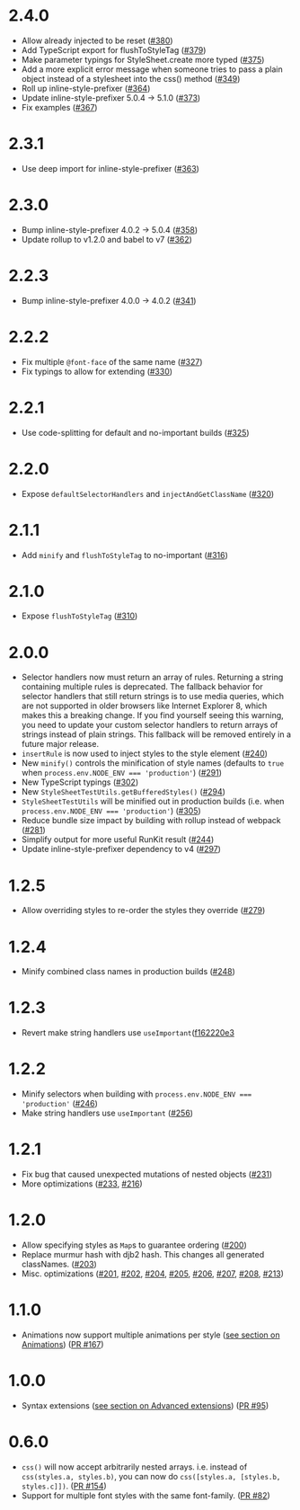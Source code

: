 # 2.4.0

- Allow already injected to be reset ([#380](https://github.com/Khan/aphrodite/pull/380))
- Add TypeScript export for flushToStyleTag ([#379](https://github.com/Khan/aphrodite/pull/379))
- Make parameter typings for StyleSheet.create more typed ([#375](https://github.com/Khan/aphrodite/pull/375))
- Add a more explicit error message when someone tries to pass a plain object instead of a stylesheet into the css() method ([#349](https://github.com/Khan/aphrodite/pull/349))
- Roll up inline-style-prefixer ([#364](https://github.com/Khan/aphrodite/pull/364))
- Update inline-style-prefixer 5.0.4 → 5.1.0 ([#373](https://github.com/Khan/aphrodite/pull/373))
- Fix examples ([#367](https://github.com/Khan/aphrodite/pull/367))

# 2.3.1

- Use deep import for inline-style-prefixer ([#363](https://github.com/Khan/aphrodite/pull/363))

# 2.3.0

- Bump inline-style-prefixer 4.0.2 -> 5.0.4 ([#358](https://github.com/Khan/aphrodite/pull/358))
- Update rollup to v1.2.0 and babel to v7 ([#362](https://github.com/Khan/aphrodite/pull/362))

# 2.2.3

- Bump inline-style-prefixer 4.0.0 -> 4.0.2 ([#341](https://github.com/Khan/aphrodite/pull/341))

# 2.2.2

- Fix multiple `@font-face` of the same name ([#327](https://github.com/Khan/aphrodite/pull/327))
- Fix typings to allow for extending ([#330](https://github.com/Khan/aphrodite/pull/330))

# 2.2.1

- Use code-splitting for default and no-important builds ([#325](https://github.com/Khan/aphrodite/pull/325))

# 2.2.0

- Expose `defaultSelectorHandlers` and `injectAndGetClassName` ([#320](https://github.com/Khan/aphrodite/pull/320))


# 2.1.1

- Add `minify` and `flushToStyleTag` to no-important ([#316](https://github.com/Khan/aphrodite/pull/316))

# 2.1.0

- Expose `flushToStyleTag` ([#310](https://github.com/Khan/aphrodite/pull/310))

# 2.0.0

- Selector handlers now must return an array of rules. Returning a string containing multiple rules is deprecated. The fallback behavior for selector handlers that still return strings is to use media queries, which are not supported in older browsers like Internet Explorer 8, which makes this a breaking change. If you find yourself seeing this warning, you need to update your custom selector handlers to return arrays of strings instead of plain strings. This fallback will be removed entirely in a future major release.
- `insertRule` is now used to inject styles to the style element ([#240](https://github.com/Khan/aphrodite/pull/240))
- New `minify()` controls the minification of style names (defaults to `true` when `process.env.NODE_ENV === 'production'`) ([#291](https://github.com/Khan/aphrodite/pull/291))
- New TypeScript typings ([#302](https://github.com/Khan/aphrodite/pull/302))
- New `StyleSheetTestUtils.getBufferedStyles()` ([#294](https://github.com/Khan/aphrodite/pull/294))
- `StyleSheetTestUtils` will be minified out in production builds (i.e. when `process.env.NODE_ENV === 'production'`) ([#305](https://github.com/Khan/aphrodite/pull/305))
- Reduce bundle size impact by building with rollup instead of webpack ([#281](https://github.com/Khan/aphrodite/pull/281))
- Simplify output for more useful RunKit result ([#244](https://github.com/Khan/aphrodite/pull/244))
- Update inline-style-prefixer dependency to v4 ([#297](https://github.com/Khan/aphrodite/pull/297))

# 1.2.5

- Allow overriding styles to re-order the styles they override ([#279](https://github.com/Khan/aphrodite/pull/279))

# 1.2.4

- Minify combined class names in production builds ([#248](https://github.com/Khan/aphrodite/pull/248))

# 1.2.3

- Revert make string handlers use `useImportant`([f162220e3](https://github.com/Khan/aphrodite/commit/f162220e3d7321c7ede0aefc189de9bb694e5107)

# 1.2.2

- Minify selectors when building with `process.env.NODE_ENV === 'production'` ([#246](https://github.com/Khan/aphrodite/pull/246))
- Make string handlers use `useImportant` ([#256](https://github.com/Khan/aphrodite/pull/256))

# 1.2.1

- Fix bug that caused unexpected mutations of nested objects ([#231](https://github.com/Khan/aphrodite/issues/231))
- More optimizations ([#233](https://github.com/Khan/aphrodite/pull/233), [#216](https://github.com/Khan/aphrodite/pull/216))

# 1.2.0

- Allow specifying styles as `Map`s to guarantee ordering ([#200](https://github.com/Khan/aphrodite/pull/200))
- Replace murmur hash with djb2 hash. This changes all generated classNames. ([#203](https://github.com/Khan/aphrodite/pull/203))
- Misc. optimizations ([#201](https://github.com/Khan/aphrodite/pull/201), [#202](https://github.com/Khan/aphrodite/pull/202), [#204](https://github.com/Khan/aphrodite/pull/204), [#205](https://github.com/Khan/aphrodite/pull/205), [#206](https://github.com/Khan/aphrodite/pull/206), [#207](https://github.com/Khan/aphrodite/pull/207), [#208](https://github.com/Khan/aphrodite/pull/208), [#213](https://github.com/Khan/aphrodite/pull/213))

# 1.1.0

- Animations now support multiple animations per style ([see section on Animations](https://github.com/Khan/aphrodite#animations)) ([PR #167](https://github.com/Khan/aphrodite/pull/167))

# 1.0.0
- Syntax extensions ([see section on Advanced extensions](https://github.com/Khan/aphrodite#advanced-extensions)) ([PR #95](https://github.com/Khan/aphrodite/pull/95))

# 0.6.0
- `css()` will now accept arbitrarily nested arrays. i.e. instead of `css(styles.a, styles.b)`, you can now do `css([styles.a, [styles.b, styles.c]])`. ([PR #154](https://github.com/Khan/aphrodite/pull/154))
- Support for multiple font styles with the same font-family. ([PR #82](https://github.com/Khan/aphrodite/pull/82))
